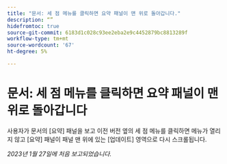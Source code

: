 ```yaml
---
title: "문서: 세 점 메뉴를 클릭하면 요약 패널이 맨 위로 돌아갑니다."
description: “”
hidefromtoc: true
source-git-commit: 6183d1c028c93ee2eba2e9c4452879bc8813289f
workflow-type: tm+mt
source-wordcount: '67'
ht-degree: 5%

---
```



# 문서: 세 점 메뉴를 클릭하면 요약 패널이 맨 위로 돌아갑니다

사용자가 문서의 [요약] 패널을 보고 이전 버전 옆의 세 점 메뉴를 클릭하면 메뉴가 열리지 않고 [요약] 패널이 패널 맨 위에 있는 [업데이트] 영역으로 다시 스크롤됩니다.

_2023년 1월 27일에 처음 보고되었습니다._

